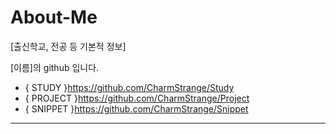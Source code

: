 # About-Me
[출신학교, 전공 등 기본적 정보]

[이름]의 github 입니다. 

* { STUDY }https://github.com/CharmStrange/Study
* { PROJECT }https://github.com/CharmStrange/Project
* { SNIPPET }https://github.com/CharmStrange/Snippet
- - -
